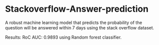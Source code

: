 # Stackoverflow-Answer-prediction
A robust machine learning model that predicts the probability of the question will be answered within 7 days using the stack overflow dataset.

Results:
RoC AUC: 0.9893 using Random forest classifier.
